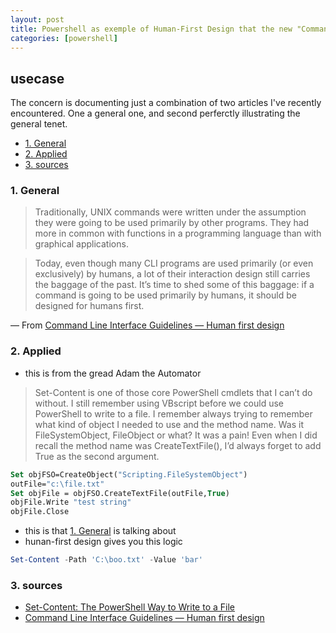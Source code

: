 ```yaml
---
layout: post
title: Powershell as exemple of Human-First Design that the new "Command Line Interface Guide" propagates
categories: [powershell]
---
```

## usecase
The concern is documenting just a combination of two articles I've recently encountered. One a general one, and second perferctly illustrating the general tenet. 

<!-- TOC -->

- [1. General](#1-general)
- [2. Applied](#2-applied)
- [3. sources](#3-sources)

<!-- /TOC -->

### 1. General

> Traditionally, UNIX commands were written under the assumption they were going to be used primarily by other programs. They had more in common with functions in a programming language than with graphical applications.

> Today, even though many CLI programs are used primarily (or even exclusively) by humans, a lot of their interaction design still carries the baggage of the past. It’s time to shed some of this baggage: if a command is going to be used primarily by humans, it should be designed for humans first.

— From [Command Line Interface Guidelines — Human first design](https://clig.dev/#human-first-design)

### 2. Applied
* this is from the gread Adam the Automator

>Set-Content is one of those core PowerShell cmdlets that I can’t do without. I still remember using VBscript before we could use PowerShell to write to a file. I remember always trying to remember what kind of object I needed to use and the method name. Was it FileSystemObject, FileObject or what? It was a pain! Even when I did recall the method name was CreateTextFile(), I’d always forget to add True as the second argument.

```vb
Set objFSO=CreateObject("Scripting.FileSystemObject")
outFile="c:\file.txt"
Set objFile = objFSO.CreateTextFile(outFile,True)
objFile.Write "test string"
objFile.Close
```

* this is that [1. General](#1-general) is talking about
* hunan-first design gives you this logic

```powershell
Set-Content -Path 'C:\boo.txt' -Value 'bar'
```

### 3. sources
* [Set-Content: The PowerShell Way to Write to a File](https://adamtheautomator.com/powershell-write-file-set-content/)
* [Command Line Interface Guidelines — Human first design](https://clig.dev/#human-first-design)
